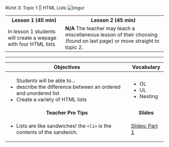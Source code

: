 #Unit 3: Topic 1 || HTML Lists
 ![Imgur](http://i.imgur.com/0fWa0jv.gif)
 
<table>
<tr>
	<th>Lesson 1 (45 min)</th>
	<th>Lesson 2 (45 min)</th>
</tr>
<tr>
	<td>In lesson 1 students will create a wepage with four HTML lists  </td>
	<td> <strong>N/A</strong> The teacher may teach a miscellaneous lesson of their choosing (found on last page) or move straight to topic 2. </td>
</tr>
</table>

***

| Objectives | Vocabulary |
|-------|-------|
| <ul>Students will be able to...<li> describe the difference between an ordered and unordered list</li> <li>Create a variety of HTML lists</li> </ul>  | <ul> <li>OL</li> <li>UL</li> <li>Nesting</li></ul> | 
| <center> **Teacher Pro Tips** </center> |<center> **Slides** </center> |
|<ul><li>Lists are like sandwiches! the `<li>` is the contents of the sandwich.</li></ul>| [Slides: Part 1](https://docs.google.com/presentation/d/1nOUO56S9smasNMTusVWs9kCCg4DgrKDc1GLwkFx-OUQ/edit?usp=sharing) | 


